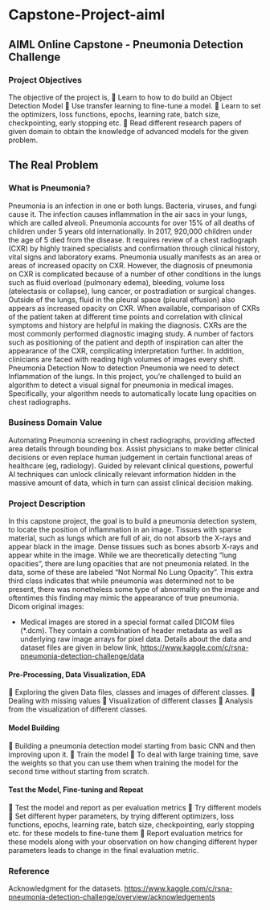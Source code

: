 # Capstone-Project-aiml

## AIML Online Capstone - Pneumonia Detection Challenge

### Project Objectives
The objective of the project is,
 Learn to how to do build an Object Detection Model
 Use transfer learning to fine-tune a model.
 Learn to set the optimizers, loss functions, epochs, learning rate, batch size, checkpointing,
early stopping etc.
 Read different research papers of given domain to obtain the knowledge of advanced
models for the given problem.

## The Real Problem
### What is Pneumonia?
Pneumonia is an infection in one or both lungs. Bacteria, viruses, and fungi cause it. The infection causes inflammation in the air sacs in your lungs, which are called alveoli.
Pneumonia accounts for over 15% of all deaths of children under 5 years old internationally. In 2017, 920,000 children under the age of 5 died from the disease. It requires review of a chest radiograph (CXR) by highly trained specialists and confirmation through clinical history, vital signs and laboratory exams. Pneumonia usually manifests as an area or areas of increased opacity on CXR. However, the diagnosis of pneumonia on CXR is complicated because of a number of other conditions in the lungs such as fluid
overload (pulmonary edema), bleeding, volume loss (atelectasis or collapse), lung cancer, or postradiation or surgical changes. Outside of the lungs, fluid in the pleural space (pleural effusion) also appears as increased opacity on CXR. When available, comparison of CXRs of the patient taken at different time points and correlation with clinical symptoms and history are helpful in making the diagnosis.
CXRs are the most commonly performed diagnostic imaging study. A number of factors such as positioning of the patient and depth of inspiration can alter the appearance of the CXR, complicating interpretation further. In addition, clinicians are faced with reading high volumes of images every shift. Pneumonia Detection Now to detection Pneumonia we need to detect Inflammation of the lungs. In this project, you’re challenged to build an algorithm to detect a visual signal for pneumonia in medical images. Specifically,
your algorithm needs to automatically locate lung opacities on chest radiographs.

### Business Domain Value
Automating Pneumonia screening in chest radiographs, providing affected area details through bounding box. Assist physicians to make better clinical decisions or even replace human judgement in certain functional areas of healthcare (eg, radiology). Guided by relevant clinical questions, powerful AI techniques can unlock clinically relevant information hidden in the massive amount of data, which in turn can assist clinical decision making.


### Project Description
In this capstone project, the goal is to build a pneumonia detection system, to locate the position of inflammation in an image. Tissues with sparse material, such as lungs which are full of air, do not absorb the X-rays and appear black in the image. Dense tissues such as bones absorb X-rays and appear white in the image. While we are theoretically detecting “lung opacities”, there are lung opacities that are not pneumonia related.
In the data, some of these are labeled “Not Normal No Lung Opacity”. This extra third class indicates that while pneumonia was determined not to be present, there was nonetheless some type of abnormality on the image and oftentimes this finding may mimic the appearance of true pneumonia.
Dicom original images:
- Medical images are stored in a special format called DICOM files (*.dcm). They
contain a combination of header metadata as well as underlying raw image arrays for pixel data.
Details about the data and dataset files are given in below link,
https://www.kaggle.com/c/rsna-pneumonia-detection-challenge/data
#### Pre-Processing, Data Visualization, EDA
 Exploring the given Data files, classes and images of different classes.
 Dealing with missing values
 Visualization of different classes
 Analysis from the visualization of different classes.
#### Model Building
 Building a pneumonia detection model starting from basic CNN and then improving upon it.
 Train the model
 To deal with large training time, save the weights so that you can use them when training the
model for the second time without starting from scratch.
#### Test the Model, Fine-tuning and Repeat
 Test the model and report as per evaluation metrics
 Try different models
 Set different hyper parameters, by trying different optimizers, loss functions, epochs, learning
rate, batch size, checkpointing, early stopping etc. for these models to fine-tune them
 Report evaluation metrics for these models along with your observation on how changing
different hyper parameters leads to change in the final evaluation metric.

### Reference
Acknowledgment for the datasets.
https://www.kaggle.com/c/rsna-pneumonia-detection-challenge/overview/acknowledgements
